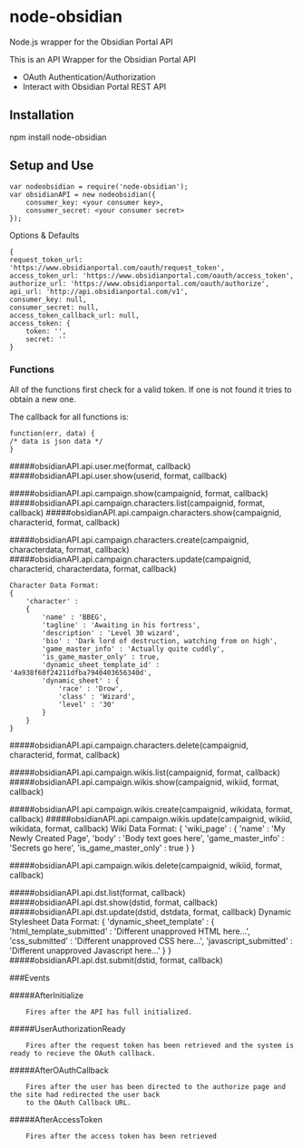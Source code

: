 ﻿# node-obsidian
Node.js wrapper for the Obsidian Portal API

This is an API Wrapper for the Obsidian Portal API
* OAuth Authentication/Authorization 
* Interact with Obsidian Portal REST API

## Installation
npm install node-obsidian

## Setup and Use
	
	var nodeobsidian = require('node-obsidian');
	var obsidianAPI = new nodeobsidian({
		consumer_key: <your consumer key>,
		consumer_secret: <your consumer secret>
	});

Options & Defaults

	{
	request_token_url: 'https://www.obsidianportal.com/oauth/request_token',
    access_token_url: 'https://www.obsidianportal.com/oauth/access_token',
    authorize_url: 'https://www.obsidianportal.com/oauth/authorize',
    api_url: 'http://api.obsidianportal.com/v1',
    consumer_key: null,
    consumer_secret: null,
    access_token_callback_url: null,
    access_token: {
		token: '',
        secret: ''
    }

### Functions

All of the functions first check for a valid token.  If one is not found it tries to obtain a new one.

The callback for all functions is:

    function(err, data) {
    /* data is json data */
    }
    
#####obsidianAPI.api.user.me(format, callback)
#####obsidianAPI.api.user.show(userid, format, callback)  

#####obsidianAPI.api.campaign.show(campaignid, format, callback)
#####obsidianAPI.api.campaign.characters.list(campaignid, format, callback)
#####obsidianAPI.api.campaign.characters.show(campaignid, characterid, format, callback)

#####obsidianAPI.api.campaign.characters.create(campaignid, characterdata, format, callback)
#####obsidianAPI.api.campaign.characters.update(campaignid, characterid, characterdata, format, callback)

	Character Data Format:
	{
		'character' : 
		{
			'name' : 'BBEG',
			'tagline' : 'Awaiting in his fortress',
			'description' : 'Level 30 wizard',
			'bio' : 'Dark lord of destruction, watching from on high',
			'game_master_info' : 'Actually quite cuddly',
			'is_game_master_only' : true,
			'dynamic_sheet_template_id' : '4a938f60f24211dfba7940403656340d',
			'dynamic_sheet' : {
				'race' : 'Drow',
				'class' : 'Wizard',
				'level' : '30'
			}
		}
	}

#####obsidianAPI.api.campaign.characters.delete(campaignid, characterid, format, callback)

#####obsidianAPI.api.campaign.wikis.list(campaignid, format, callback)
#####obsidianAPI.api.campaign.wikis.show(campaignid, wikiid, format, callback)

#####obsidianAPI.api.campaign.wikis.create(campaignid, wikidata, format, callback)
#####obsidianAPI.api.campaign.wikis.update(campaignid, wikiid, wikidata, format, callback)
	Wiki Data Format:
	{
		'wiki_page' : 
		{
			'name' : 'My Newly Created Page',
			'body' : 'Body text goes here',
			'game_master_info' : 'Secrets go here',
			'is_game_master_only' : true
		}
	}

#####obsidianAPI.api.campaign.wikis.delete(campaignid, wikiid, format, callback)

#####obsidianAPI.api.dst.list(format, callback)
#####obsidianAPI.api.dst.show(dstid, format, callback)
#####obsidianAPI.api.dst.update(dstid, dstdata, format, callback)
	Dynamic Stylesheet Data Format:
	{
		'dynamic_sheet_template' : 
		{
			'html_template_submitted' : 'Different unapproved HTML here...',
			'css_submitted' : 'Different unapproved CSS here...',
			'javascript_submitted' : 'Different unapproved Javascript here...'
		}
	}
#####obsidianAPI.api.dst.submit(dstid, format, callback)

###Events

#####AfterInitialize
```
    Fires after the API has full initialized.
```    
#####UserAuthorizationReady
```
    Fires after the request token has been retrieved and the system is ready to recieve the OAuth callback.
```    
#####AfterOAuthCallback
```
    Fires after the user has been directed to the authorize page and the site had redirected the user back 
    to the OAuth Callback URL.
```    
#####AfterAccessToken
```
    Fires after the access token has been retrieved
```